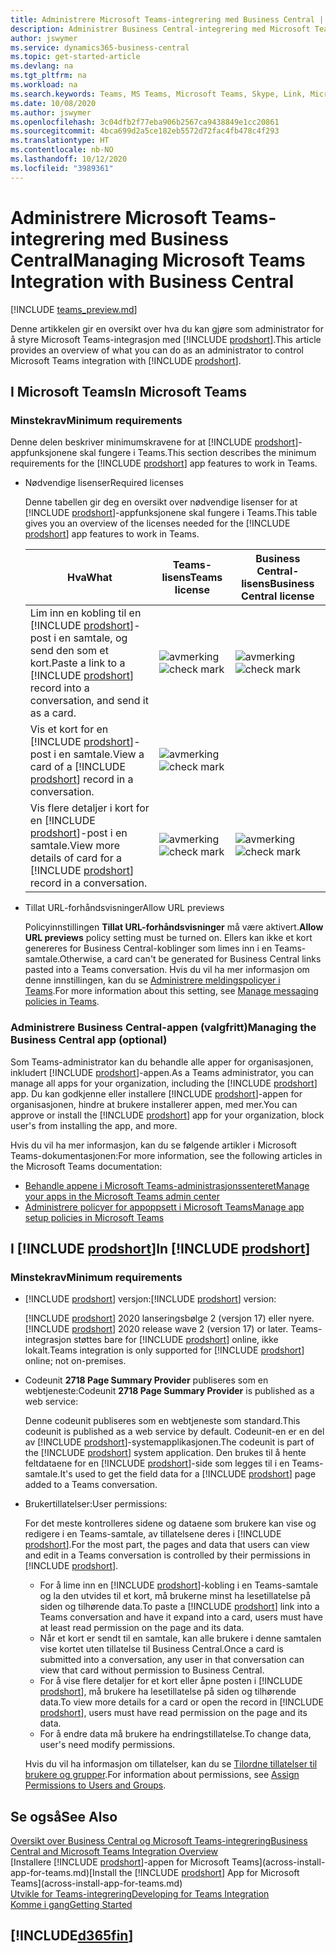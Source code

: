 ```yaml
---
title: Administrere Microsoft Teams-integrering med Business Central | Microsoft Docs
description: Administrer Business Central-integrering med Microsoft Teams.
author: jswymer
ms.service: dynamics365-business-central
ms.topic: get-started-article
ms.devlang: na
ms.tgt_pltfrm: na
ms.workload: na
ms.search.keywords: Teams, MS Teams, Microsoft Teams, Skype, Link, Microsoft 365, collaborate, collaboration, teamwork
ms.date: 10/08/2020
ms.author: jswymer
ms.openlocfilehash: 3c04dfb2f77eba906b2567ca9438849e1cc20861
ms.sourcegitcommit: 4bca699d2a5ce182eb5572d72fac4fb478c4f293
ms.translationtype: HT
ms.contentlocale: nb-NO
ms.lasthandoff: 10/12/2020
ms.locfileid: "3989361"
---
```

# <a name="managing-microsoft-teams-integration-with-business-central"></a><span data-ttu-id="feb64-103">Administrere Microsoft Teams-integrering med Business Central</span><span class="sxs-lookup"><span data-stu-id="feb64-103">Managing Microsoft Teams Integration with Business Central</span></span>

[!INCLUDE [teams_preview.md](includes/teams_preview.md)]

<span data-ttu-id="feb64-104">Denne artikkelen gir en oversikt over hva du kan gjøre som administrator for å styre Microsoft Teams-integrasjon med [!INCLUDE [prodshort](includes/prodshort.md)].</span><span class="sxs-lookup"><span data-stu-id="feb64-104">This article provides an overview of what you can do as an administrator to control Microsoft Teams integration with [!INCLUDE [prodshort](includes/prodshort.md)].</span></span>

## <a name="in-microsoft-teams"></a><span data-ttu-id="feb64-105">I Microsoft Teams</span><span class="sxs-lookup"><span data-stu-id="feb64-105">In Microsoft Teams</span></span>

### <a name="minimum-requirements"></a><span data-ttu-id="feb64-106">Minstekrav</span><span class="sxs-lookup"><span data-stu-id="feb64-106">Minimum requirements</span></span>

<span data-ttu-id="feb64-107">Denne delen beskriver minimumskravene for at [!INCLUDE [prodshort](includes/prodshort.md)]-appfunksjonene skal fungere i Teams.</span><span class="sxs-lookup"><span data-stu-id="feb64-107">This section describes the minimum requirements for the [!INCLUDE [prodshort](includes/prodshort.md)] app features to work in Teams.</span></span>

- <span data-ttu-id="feb64-108">Nødvendige lisenser</span><span class="sxs-lookup"><span data-stu-id="feb64-108">Required licenses</span></span>

    <span data-ttu-id="feb64-109">Denne tabellen gir deg en oversikt over nødvendige lisenser for at [!INCLUDE [prodshort](includes/prodshort.md)]-appfunksjonene skal fungere i Teams.</span><span class="sxs-lookup"><span data-stu-id="feb64-109">This table gives you an overview of the licenses needed for the [!INCLUDE [prodshort](includes/prodshort.md)] app features to work in Teams.</span></span>

    |<span data-ttu-id="feb64-110">Hva</span><span class="sxs-lookup"><span data-stu-id="feb64-110">What</span></span>|<span data-ttu-id="feb64-111">Teams-lisens</span><span class="sxs-lookup"><span data-stu-id="feb64-111">Teams license</span></span>|<span data-ttu-id="feb64-112">Business Central-lisens</span><span class="sxs-lookup"><span data-stu-id="feb64-112">Business Central license</span></span>|
    |----|---|---|
    |<span data-ttu-id="feb64-113">Lim inn en kobling til en [!INCLUDE [prodshort](includes/prodshort.md)]-post i en samtale, og send den som et kort.</span><span class="sxs-lookup"><span data-stu-id="feb64-113">Paste a link to a [!INCLUDE [prodshort](includes/prodshort.md)] record into a conversation, and send it as a card.</span></span>|<span data-ttu-id="feb64-114">![avmerking](media/check.png "avmerking")</span><span class="sxs-lookup"><span data-stu-id="feb64-114">![check mark](media/check.png "check")</span></span>|<span data-ttu-id="feb64-115">![avmerking](media/check.png "avmerking")</span><span class="sxs-lookup"><span data-stu-id="feb64-115">![check mark](media/check.png "check")</span></span>|
    |<span data-ttu-id="feb64-116">Vis et kort for en [!INCLUDE [prodshort](includes/prodshort.md)]-post i en samtale.</span><span class="sxs-lookup"><span data-stu-id="feb64-116">View a card of a [!INCLUDE [prodshort](includes/prodshort.md)] record in a conversation.</span></span>|<span data-ttu-id="feb64-117">![avmerking](media/check.png "avmerking")</span><span class="sxs-lookup"><span data-stu-id="feb64-117">![check mark](media/check.png "check")</span></span>||
    |<span data-ttu-id="feb64-118">Vis flere detaljer i kort for en [!INCLUDE [prodshort](includes/prodshort.md)]-post i en samtale.</span><span class="sxs-lookup"><span data-stu-id="feb64-118">View more details of card for a [!INCLUDE [prodshort](includes/prodshort.md)] record in a conversation.</span></span>|<span data-ttu-id="feb64-119">![avmerking](media/check.png "avmerking")</span><span class="sxs-lookup"><span data-stu-id="feb64-119">![check mark](media/check.png "check")</span></span>|<span data-ttu-id="feb64-120">![avmerking](media/check.png "avmerking")</span><span class="sxs-lookup"><span data-stu-id="feb64-120">![check mark](media/check.png "check")</span></span>|

- <span data-ttu-id="feb64-121">Tillat URL-forhåndsvisninger</span><span class="sxs-lookup"><span data-stu-id="feb64-121">Allow URL previews</span></span>

    <span data-ttu-id="feb64-122">Policyinnstillingen **Tillat URL-forhåndsvisninger** må være aktivert.</span><span class="sxs-lookup"><span data-stu-id="feb64-122">**Allow URL previews** policy setting must be turned on.</span></span> <span data-ttu-id="feb64-123">Ellers kan ikke et kort genereres for Business Central-koblinger som limes inn i en Teams-samtale.</span><span class="sxs-lookup"><span data-stu-id="feb64-123">Otherwise, a card can't be generated for Business Central links pasted into a Teams conversation.</span></span> <span data-ttu-id="feb64-124">Hvis du vil ha mer informasjon om denne innstillingen, kan du se [Administrere meldingspolicyer i Teams](/microsoftteams/messaging-policies-in-teams).</span><span class="sxs-lookup"><span data-stu-id="feb64-124">For more information about this setting, see [Manage messaging policies in Teams](/microsoftteams/messaging-policies-in-teams).</span></span>

### <a name="managing-the-business-central-app-optional"></a><span data-ttu-id="feb64-125">Administrere Business Central-appen (valgfritt)</span><span class="sxs-lookup"><span data-stu-id="feb64-125">Managing the Business Central app (optional)</span></span>

<span data-ttu-id="feb64-126">Som Teams-administrator kan du behandle alle apper for organisasjonen, inkludert [!INCLUDE [prodshort](includes/prodshort.md)]-appen.</span><span class="sxs-lookup"><span data-stu-id="feb64-126">As a Teams administrator, you can manage all apps for your organization, including the [!INCLUDE [prodshort](includes/prodshort.md)] app.</span></span> <span data-ttu-id="feb64-127">Du kan godkjenne eller installere [!INCLUDE [prodshort](includes/prodshort.md)]-appen for organisasjonen, hindre at brukere installerer appen, med mer.</span><span class="sxs-lookup"><span data-stu-id="feb64-127">You can approve or install the [!INCLUDE [prodshort](includes/prodshort.md)] app for your organization, block user's from installing the app, and more.</span></span>

<span data-ttu-id="feb64-128">Hvis du vil ha mer informasjon, kan du se følgende artikler i Microsoft Teams-dokumentasjonen:</span><span class="sxs-lookup"><span data-stu-id="feb64-128">For more information, see the following articles in the Microsoft Teams documentation:</span></span>

- [<span data-ttu-id="feb64-129">Behandle appene i Microsoft Teams-administrasjonssenteret</span><span class="sxs-lookup"><span data-stu-id="feb64-129">Manage your apps in the Microsoft Teams admin center</span></span>](https://docs.microsoft.com/MicrosoftTeams/manage-apps)
- [<span data-ttu-id="feb64-130">Administrere policyer for appoppsett i Microsoft Teams</span><span class="sxs-lookup"><span data-stu-id="feb64-130">Manage app setup policies in Microsoft Teams</span></span>](https://docs.microsoft.com/microsoftteams/teams-app-setup-policies)

## <a name="in-prodshort"></a><span data-ttu-id="feb64-131">I [!INCLUDE [prodshort](includes/prodshort.md)]</span><span class="sxs-lookup"><span data-stu-id="feb64-131">In [!INCLUDE [prodshort](includes/prodshort.md)]</span></span>

### <a name="minimum-requirements"></a><span data-ttu-id="feb64-132">Minstekrav</span><span class="sxs-lookup"><span data-stu-id="feb64-132">Minimum requirements</span></span>

- <span data-ttu-id="feb64-133">[!INCLUDE [prodshort](includes/prodshort.md)] versjon:</span><span class="sxs-lookup"><span data-stu-id="feb64-133">[!INCLUDE [prodshort](includes/prodshort.md)] version:</span></span>

    <span data-ttu-id="feb64-134">[!INCLUDE [prodshort](includes/prodshort.md)] 2020 lanseringsbølge 2 (versjon 17) eller nyere.</span><span class="sxs-lookup"><span data-stu-id="feb64-134">[!INCLUDE [prodshort](includes/prodshort.md)] 2020 release wave 2 (version 17) or later.</span></span> <span data-ttu-id="feb64-135">Teams-integrasjon støttes bare for [!INCLUDE [prodshort](includes/prodshort.md)] online, ikke lokalt.</span><span class="sxs-lookup"><span data-stu-id="feb64-135">Teams integration is only supported for [!INCLUDE [prodshort](includes/prodshort.md)] online; not on-premises.</span></span>

- <span data-ttu-id="feb64-136">Codeunit **2718 Page Summary Provider** publiseres som en webtjeneste:</span><span class="sxs-lookup"><span data-stu-id="feb64-136">Codeunit **2718 Page Summary Provider** is published as a web service:</span></span>

    <span data-ttu-id="feb64-137">Denne codeunit publiseres som en webtjeneste som standard.</span><span class="sxs-lookup"><span data-stu-id="feb64-137">This codeunit is published as a web service by default.</span></span> <span data-ttu-id="feb64-138">Codeunit-en er en del av [!INCLUDE [prodshort](includes/prodshort.md)]-systemapplikasjonen.</span><span class="sxs-lookup"><span data-stu-id="feb64-138">The codeunit is part of the [!INCLUDE [prodshort](includes/prodshort.md)] system application.</span></span> <span data-ttu-id="feb64-139">Den brukes til å hente feltdataene for en [!INCLUDE [prodshort](includes/prodshort.md)]-side som legges til i en Teams-samtale.</span><span class="sxs-lookup"><span data-stu-id="feb64-139">It's used to get the field data for a [!INCLUDE [prodshort](includes/prodshort.md)] page added to a Teams conversation.</span></span> 

- <span data-ttu-id="feb64-140">Brukertillatelser:</span><span class="sxs-lookup"><span data-stu-id="feb64-140">User permissions:</span></span>

    <span data-ttu-id="feb64-141">For det meste kontrolleres sidene og dataene som brukere kan vise og redigere i en Teams-samtale, av tillatelsene deres i [!INCLUDE [prodshort](includes/prodshort.md)].</span><span class="sxs-lookup"><span data-stu-id="feb64-141">For the most part, the pages and data that users can view and edit in a Teams conversation is controlled by their permissions in [!INCLUDE [prodshort](includes/prodshort.md)].</span></span>
    
    - <span data-ttu-id="feb64-142">For å lime inn en [!INCLUDE [prodshort](includes/prodshort.md)]-kobling i en Teams-samtale og la den utvides til et kort, må brukerne minst ha lesetillatelse på siden og tilhørende data.</span><span class="sxs-lookup"><span data-stu-id="feb64-142">To paste a [!INCLUDE [prodshort](includes/prodshort.md)] link into a Teams conversation and have it expand into a card, users must have at least read permission on the page and its data.</span></span>
    - <span data-ttu-id="feb64-143">Når et kort er sendt til en samtale, kan alle brukere i denne samtalen vise kortet uten tillatelse til Business Central.</span><span class="sxs-lookup"><span data-stu-id="feb64-143">Once a card is submitted into a conversation, any user in that conversation can view that card without permission to Business Central.</span></span>
    - <span data-ttu-id="feb64-144">For å vise flere detaljer for et kort eller åpne posten i [!INCLUDE [prodshort](includes/prodshort.md)], må brukere ha lesetillatelse på siden og tilhørende data.</span><span class="sxs-lookup"><span data-stu-id="feb64-144">To view more details for a card or open the record in [!INCLUDE [prodshort](includes/prodshort.md)], users must have read permission on the page and its data.</span></span>
    - <span data-ttu-id="feb64-145">For å endre data må brukere ha endringstillatelse.</span><span class="sxs-lookup"><span data-stu-id="feb64-145">To change data, user's need modify permissions.</span></span>
    
    <span data-ttu-id="feb64-146">Hvis du vil ha informasjon om tillatelser, kan du se [Tilordne tillatelser til brukere og grupper](ui-define-granular-permissions.md).</span><span class="sxs-lookup"><span data-stu-id="feb64-146">For information about permissions, see [Assign Permissions to Users and Groups](ui-define-granular-permissions.md).</span></span>

## <a name="see-also"></a><span data-ttu-id="feb64-147">Se også</span><span class="sxs-lookup"><span data-stu-id="feb64-147">See Also</span></span>
[<span data-ttu-id="feb64-148">Oversikt over Business Central og Microsoft Teams-integrering</span><span class="sxs-lookup"><span data-stu-id="feb64-148">Business Central and Microsoft Teams Integration Overview</span></span>](across-teams-overview.md)  
<span data-ttu-id="feb64-149">[Installere [!INCLUDE [prodshort](includes/prodshort.md)]-appen for Microsoft Teams](across-install-app-for-teams.md)</span><span class="sxs-lookup"><span data-stu-id="feb64-149">[Install the [!INCLUDE [prodshort](includes/prodshort.md)] App for Microsoft Teams](across-install-app-for-teams.md)</span></span>  
[<span data-ttu-id="feb64-150">Utvikle for Teams-integrering</span><span class="sxs-lookup"><span data-stu-id="feb64-150">Developing for Teams Integration</span></span>](/dynamics365/business-central/dev-itpro/developer/devenv-develop-for-teams)  
[<span data-ttu-id="feb64-151">Komme i gang</span><span class="sxs-lookup"><span data-stu-id="feb64-151">Getting Started</span></span>](product-get-started.md)  

## [!INCLUDE[d365fin](includes/free_trial_md.md)]  
